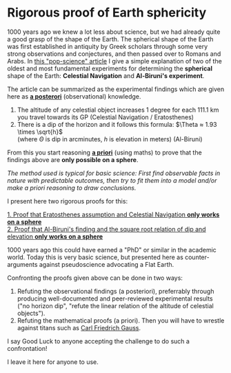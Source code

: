 # Rigorous proof of Earth sphericity

1000 years ago we knew a lot less about science, but we had already quite a good grasp of the shape of the Earth. 
The spherical shape of the Earth was first established in antiquity by Greek scholars through some very strong observations and conjectures, and then passed over to Romans and Arabs. 
In [this "pop-science" article](https://earthform.linnman.net/the-earth-is-a-sphere-and-it-can-easily-be-proved) I give a simple explanation of two of the oldest and most fundamental experiments for determining the **spherical** shape of the Earth:
**Celestial Navigation** and **Al-Biruni's experiment**.

The article can be summarized as the experimental findings which are given here as [**a posterori**](https://en.wikipedia.org/wiki/A_priori_and_a_posteriori#A_posteriori) (observational) knowledge.

1. The altitude of any celestial object increases 1 degree for each 111.1 km you travel towards its GP (Celestial Navigation / Eratosthenes)
1. There is a dip of the horizon and it follows this formula: $\Theta ≈ 1.93 \times \sqrt{h}$ <br>
   (where $\Theta$ is dip in arcminutes, $h$ is elevation in meters) (Al-Biruni)

From this you start reasoning [**a priori**](https://en.wikipedia.org/wiki/A_priori_and_a_posteriori#A_priori) (using maths) to prove that the findings above are **only possible on a sphere**.

*The method used is typical for basic science: First find observable facts in nature with predictable outcomes, then try to*
*fit them into a model and/or make a priori reasoning to draw conclusions.*

I present here two rigorous proofs for this:

[1. Proof that Eratosthenes assumption and Celestial Navigation **only works on a sphere**](sphere-proof.1.md) <br>
[2. Proof that Al-Biruni's finding and the square root relation of dip and elevation **only works on a sphere**](sphere-proof.2.md)

1000 years ago this could have earned a "PhD" or similar in the academic world. Today this is very basic science, 
but presented here as counter-arguments against pseudoscience advocating a Flat Earth.

Confronting the proofs given above can be done in two ways:

1. Refuting the observational findings (a posteriori), preferrably through producing well-documented and peer-reviewed experimental results ("no horizon dip", "refute the linear relation of the altitude of celestial objects").
2. Refuting the mathematical proofs (a priori). Then you will have to wrestle against titans such as [Carl Friedrich Gauss](https://en.wikipedia.org/wiki/Carl_Friedrich_Gauss).

I say Good Luck to anyone accepting the challenge to do such a confrontation!

I leave it here for anyone to use. 
